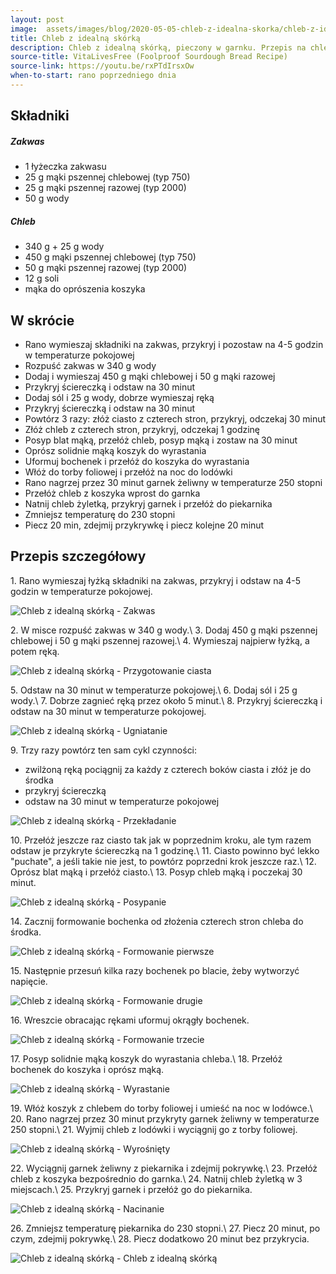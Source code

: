 ```yaml
---
layout: post
image:  assets/images/blog/2020-05-05-chleb-z-idealna-skorka/chleb-z-idealna-skorka.jpg
title: Chleb z idealną skórką
description: Chleb z idealną skórką, pieczony w garnku. Przepis na chleb z grubą i chrupiącą skórką. Cudowny nocny chleb z garnka z idealnie chrupiącą skórką i mięciutkim środkiem. Wspaniały przepis na domowy chleb pieczony w garnku żeliwnym. Wymaga odrobiny zaangażowania, serca i czasu.
source-title: VitaLivesFree (Foolproof Sourdough Bread Recipe)
source-link: https://youtu.be/rxPTdIrsxOw
when-to-start: rano poprzedniego dnia
---
```


## Składniki

##### Zakwas
* 1 łyżeczka zakwasu
* 25 g mąki pszennej chlebowej (typ 750)
* 25 g mąki pszennej razowej (typ 2000)
* 50 g wody

##### Chleb

* 340 g + 25 g wody
* 450 g mąki pszennej chlebowej (typ 750)
* 50 g mąki pszennej razowej (typ 2000)
* 12 g soli
* mąka do oprószenia koszyka

## W skrócie

* Rano wymieszaj składniki na zakwas, przykryj i pozostaw na 4-5 godzin w temperaturze pokojowej
* Rozpuść zakwas w 340 g wody
* Dodaj i wymieszaj 450 g mąki chlebowej i 50 g mąki razowej
* Przykryj ściereczką i odstaw na 30 minut
* Dodaj sól i 25 g wody, dobrze wymieszaj ręką
* Przykryj ściereczką i odstaw na 30 minut
* Powtórz 3 razy: złóż ciasto z czterech stron, przykryj, odczekaj 30 minut
* Złóż chleb z czterech stron, przykryj, odczekaj 1 godzinę
* Posyp blat mąką, przełóż chleb, posyp mąką i zostaw na 30 minut
* Oprósz solidnie mąką koszyk do wyrastania
* Uformuj bochenek i przełóż do koszyka do wyrastania
* Włóż do torby foliowej i przełóż na noc do lodówki
* Rano nagrzej przez 30 minut garnek żeliwny w temperaturze 250 stopni
* Przełóż chleb z koszyka wprost do garnka
* Natnij chleb żyletką, przykryj garnek i przełóż do piekarnika
* Zmniejsz temperaturę do 230 stopni
* Piecz 20 min, zdejmij przykrywkę i piecz kolejne 20 minut

## Przepis szczegółowy

1\. Rano wymieszaj łyżką składniki na zakwas, przykryj i odstaw na 4-5 godzin w temperaturze pokojowej.

![Chleb z idealną skórką - Zakwas](/assets/images/blog/2020-05-05-chleb-z-idealna-skorka/chleb-z-idealna-skorka-zakwas.jpg)

2\. W misce rozpuść zakwas w 340 g wody.\\
3\. Dodaj 450 g mąki pszennej chlebowej i 50 g mąki pszennej razowej.\\
4\. Wymieszaj najpierw łyżką, a potem ręką.

![Chleb z idealną skórką - Przygotowanie ciasta](/assets/images/blog/2020-05-05-chleb-z-idealna-skorka/chleb-z-idealna-skorka-przygotowanie-ciasta.jpg)

5\. Odstaw na 30 minut w temperaturze pokojowej.\\
6\. Dodaj sól i 25 g wody.\\
7\. Dobrze zagnieć ręką przez około 5 minut.\\
8\. Przykryj ściereczką i odstaw na 30 minut w temperaturze pokojowej.

![Chleb z idealną skórką - Ugniatanie](/assets/images/blog/2020-05-05-chleb-z-idealna-skorka/chleb-z-idealna-skorka-ugniatanie.jpg)

9\. Trzy razy powtórz ten sam cykl czynności:
- zwilżoną ręką pociągnij za każdy z czterech boków ciasta i złóż je do środka
- przykryj ściereczką
- odstaw na 30 minut w temperaturze pokojowej

![Chleb z idealną skórką - Przekładanie](/assets/images/blog/2020-05-05-chleb-z-idealna-skorka/chleb-z-idealna-skorka-przekladanie.jpg)

10\. Przełóż jeszcze raz ciasto tak jak w poprzednim kroku, ale tym razem odstaw je przykryte ściereczką na 1 godzinę.\\
11\. Ciasto powinno być lekko "puchate", a jeśli takie nie jest, to powtórz poprzedni krok jeszcze raz.\\
12\. Oprósz blat mąką i przełóż ciasto.\\
13\. Posyp chleb mąką i poczekaj 30 minut.

![Chleb z idealną skórką - Posypanie](/assets/images/blog/2020-05-05-chleb-z-idealna-skorka/chleb-z-idealna-skorka-posypanie.jpg)

14\. Zacznij formowanie bochenka od złożenia czterech stron chleba do środka.

![Chleb z idealną skórką - Formowanie pierwsze](/assets/images/blog/2020-05-05-chleb-z-idealna-skorka/chleb-z-idealna-skorka-formowanie-pierwsze.jpg)

15\. Następnie przesuń kilka razy bochenek po blacie, żeby wytworzyć napięcie.

![Chleb z idealną skórką - Formowanie drugie](/assets/images/blog/2020-05-05-chleb-z-idealna-skorka/chleb-z-idealna-skorka-formowanie-drugie.jpg)

16\. Wreszcie obracając rękami uformuj okrągły bochenek.

![Chleb z idealną skórką - Formowanie trzecie](/assets/images/blog/2020-05-05-chleb-z-idealna-skorka/chleb-z-idealna-skorka-formowanie-trzecie.jpg)

17\. Posyp solidnie mąką koszyk do wyrastania chleba.\\
18\. Przełóż bochenek do koszyka i oprósz mąką.

![Chleb z idealną skórką - Wyrastanie](/assets/images/blog/2020-05-05-chleb-z-idealna-skorka/chleb-z-idealna-skorka-wyrastanie.jpg)

19\. Włóż koszyk z chlebem do torby foliowej i umieść na noc w lodówce.\\
20\. Rano nagrzej przez 30 minut przykryty garnek żeliwny w temperaturze 250 stopni.\\
21\. Wyjmij chleb z lodówki i wyciągnij go z torby foliowej.

![Chleb z idealną skórką - Wyrośnięty](/assets/images/blog/2020-05-05-chleb-z-idealna-skorka/chleb-z-idealna-skorka-wyrosniety.jpg)

22\. Wyciągnij garnek żeliwny z piekarnika i zdejmij pokrywkę.\\
23\. Przełóż chleb z koszyka bezpośrednio do garnka.\\
24\. Natnij chleb żyletką w 3 miejscach.\\
25\. Przykryj garnek i przełóż go do piekarnika.

![Chleb z idealną skórką - Nacinanie](/assets/images/blog/2020-05-05-chleb-z-idealna-skorka/chleb-z-idealna-skorka-nacinanie.jpg)

26\. Zmniejsz temperaturę piekarnika do 230 stopni.\\
27\. Piecz 20 minut, po czym, zdejmij pokrywkę.\\
28\. Piecz dodatkowo 20 minut bez przykrycia.

![Chleb z idealną skórką - Chleb z idealną skórką](/assets/images/blog/2020-05-05-chleb-z-idealna-skorka/chleb-z-idealna-skorka-koniec.jpg)
